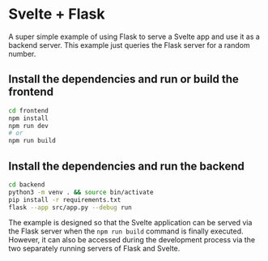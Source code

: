 # Svelte + Flask

A super simple example of using Flask to serve a Svelte app and use it as a backend server.
This example just queries the Flask server for a random number.

## Install the dependencies and run or build the frontend
```bash
cd frontend 
npm install
npm run dev
# or 
npm run build 
```

## Install the dependencies and run the backend
```bash
cd backend
python3 -m venv . && source bin/activate
pip install -r requirements.txt
flask --app src/app.py --debug run 
```

The example is designed so that the Svelte application can be served via the Flask server when the `npm run build` command is finally executed. However, it can also be accessed during the development process via the two separately running servers of Flask and Svelte.